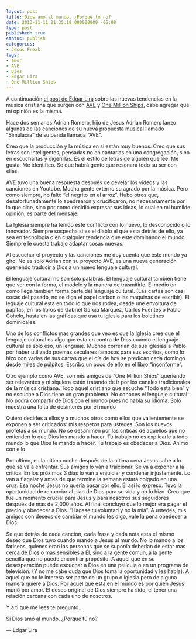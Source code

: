 ```yaml
---
layout: post
title: Dios amó al mundo. ¿Porqué tú no?
date: 2013-11-11 21:35:19.000000000 -05:00
type: post
published: true
status: publish
categories:
- Jesus Freak
tags:
- amor
- AVE
- Dios
- Edgar Lira
- One Million Ships
---
```

A continuación [el post de Edgar Lira](http://edgarlira.com/wp/2013/11/11/dios-amo-al-mundo-porque-tu-no/) sobre las nuevas tendencias en la música cristiana que surgen con [AVE](https://www.facebook.com/aveoficial) y [One Million Ships](https://www.facebook.com/onemillionships), cabe agregar que mi opinión es la misma.

Hace dos semanas Adrian Romero, hijo de Jesus Adrian Romero lanzo algunas de las canciones de su nueva propuesta musical llamado “Simulacra” de su banda llamada “AVE”.

Creo que la producción y la música en si están muy buenos. Creo que sus letras son inteligentes, pensadas no en cantarlas en una congregación, sino en escucharlas y digerirlas. Es el estilo de letras de alguien que lee. Me gusta. Me identifico. Se que habrá gente que resonara todo su ser con ellas.

AVE tuvo una buena respuesta después de develar los vídeos y las canciones en Youtube. Mucha gente externo su agrado por la música. Pero como siempre, no falto “el negrito en el arroz”. Hubo otros que, desafortunadamente lo apedrearon y crucificaron, no necesariamente por lo que dice, sino por como decidió expresar sus ideas, lo cual en mi humilde opinión, es parte del mensaje.

La Iglesia siempre ha tenido este conflicto con lo nuevo, lo desconocido o lo innovador. Siempre sospecha si es el diablo el que esta detrás de ello, ya sea en tecnología o en cualquier tendencia que este dominando el mundo. Siempre le cuesta trabajo adaptar cosas nuevas.

Al escuchar el proyecto y las canciones me doy cuenta que este mundo ya giro. No es solo Adrian con su proyecto AVE, es una nueva generación queriendo traducir a Dios a un nuevo lenguaje cultural.

El lenguaje cultural no son solo palabras. El lenguaje cultural también tiene que ver con la forma, el modelo y la manera de trasmitirlo. El medio en como llega también forma parte del lenguaje cultural. (Las cartas son casi cosas del pasado, no se diga el papel carbon o las maquinas de escribir). El leguaje cultural esta en todo lo que nos rodea, desde une envoltura de papitas, en los libros de Gabriel Garcia Marquez, Carlos Fuentes o Pablo Cohelo, hasta en las gráficas que usa tu iglesia para los boletines dominicales.

Uno de los conflictos mas grandes que veo es que la Iglesia cree que el lenguaje cultural es algo que esta en contra de Dios cuando el lenguaje cultural es solo eso, un lenguaje. Muchos correrían de sus iglesias a Pablo por haber utilizado poemas seculares famosos para sus escritos, como lo hizo con varias de sus cartas que el día de hoy se predican cada domingo desde miles de púlpitos. Escribo un poco de ello en el libro “inconforme”.

Otro ejemplo como AVE, son mis amigos de “One Million Ships” queriendo ser relevantes y ni siquiera están tratando de ir por los canales tradicionales de la música cristiana. Todo aquel cristiano que escuche “Todo esta bien” y no escuche a Dios tiene un gran problema. No conoces el lenguaje cultural. No podrá compartir de Dios con el mundo pues no habla su idioma. Solo muestra una falta de desinterés por el mundo

Quiero decirles a ellos y a muchos otros como ellos que valientemente se exponen a ser criticados: mis respetos para ustedes. Son los nuevos profetas a su mundo. No se desanimen por las criticas de aquellos que no entienden lo que Dios los mando a hacer. Tu trabajo no es explicarle a todo mundo lo que Dios te mando a hacer. Tu trabajo es obedecer a Dios. Animo con ello.

Por ultimo, en la ultima noche después de la ultima cena Jesus sabe a lo que se va a enfrentar. Sus amigos lo van a traicionar. Se va a exponer a la critica. En los próximos 3 días lo van a enjuiciar y condenar injustamente. Lo van a flagelar y antes de que termine la semana estará colgado en una cruz. Esa noche Jesus no quería pasar por ello. Él así lo expreso. Tuvo la oportunidad de renunciar al plan de Dios para su vida y no lo hizo. Creo que fue un momento crucial para Jesus y para nosotros sus seguidores después de mas de 2,000 años. Al final concluyo que lo mejor era pagar el precio y obedecer a Dios. “Hagase tu voluntad y no la mía”. A ustedes, mis amigos con deseos de cambiar el mundo les digo, vale la pena obedecer a Dios.

Se que detrás de cada canción, cada frase y cada nota esta el mismo deseo que Dios tuvo cuando mando a Jesus al mundo. No lo mando a los fariseos, quienes eran las personas que se suponía deberían de estar mas cerca de Dios o mas sensibles a Él, sino a la gente común, a la gente sencilla que no puede encontrar propósito. A aquel que en su desesperación puede escuchar a Dios en una película o en un programa de televisión. (Y no me cabe duda que Dios toma la oportunidad y les habla). A aquel que no le interesa ser parte de un grupo o iglesia pero de alguna manera quiere a Dios. Por aquel que esta en el mundo es por quien Jesús murió por amor. El deseo original de Dios siempre ha sido, el tener una relación cercana con cada uno de nosotros.</p>
Y a ti que me lees te pregunto…

Si Dios amó al mundo. ¿Porqué tú no?

— Edgar Lira
